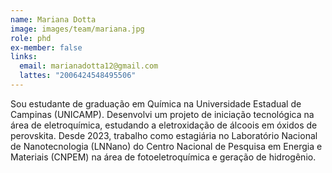 ```yaml
---
name: Mariana Dotta
image: images/team/mariana.jpg
role: phd
ex-member: false
links:
  email: marianadotta12@gmail.com
  lattes: "2006424548495506"
---
```


Sou estudante de graduação em Química na Universidade Estadual de Campinas (UNICAMP). Desenvolvi um projeto de iniciação tecnológica na área de eletroquímica, estudando a eletroxidação de álcoois em óxidos de perovskita. Desde 2023, trabalho como estagiária no Laboratório Nacional de Nanotecnologia (LNNano) do Centro Nacional de Pesquisa em Energia e Materiais (CNPEM) na área de fotoeletroquímica e geração de hidrogênio. 
